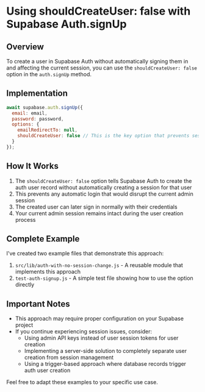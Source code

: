 # Using shouldCreateUser: false with Supabase Auth.signUp

## Overview

To create a user in Supabase Auth without automatically signing them in and affecting the current session, you can use the `shouldCreateUser: false` option in the `auth.signUp` method.

## Implementation

```javascript
await supabase.auth.signUp({
  email: email,
  password: password,
  options: {
    emailRedirectTo: null,
    shouldCreateUser: false // This is the key option that prevents session change
  }
});
```

## How It Works

1. The `shouldCreateUser: false` option tells Supabase Auth to create the auth user record without automatically creating a session for that user
2. This prevents any automatic login that would disrupt the current admin session
3. The created user can later sign in normally with their credentials
4. Your current admin session remains intact during the user creation process

## Complete Example

I've created two example files that demonstrate this approach:

1. `src/lib/auth-with-no-session-change.js` - A reusable module that implements this approach
2. `test-auth-signup.js` - A simple test file showing how to use the option directly

## Important Notes

- This approach may require proper configuration on your Supabase project
- If you continue experiencing session issues, consider:
  - Using admin API keys instead of user session tokens for user creation
  - Implementing a server-side solution to completely separate user creation from session management
  - Using a trigger-based approach where database records trigger auth user creation

Feel free to adapt these examples to your specific use case.